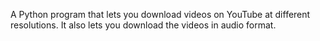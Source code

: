 A Python program that lets you download videos on YouTube at different resolutions. It also lets you download the videos in audio format.
